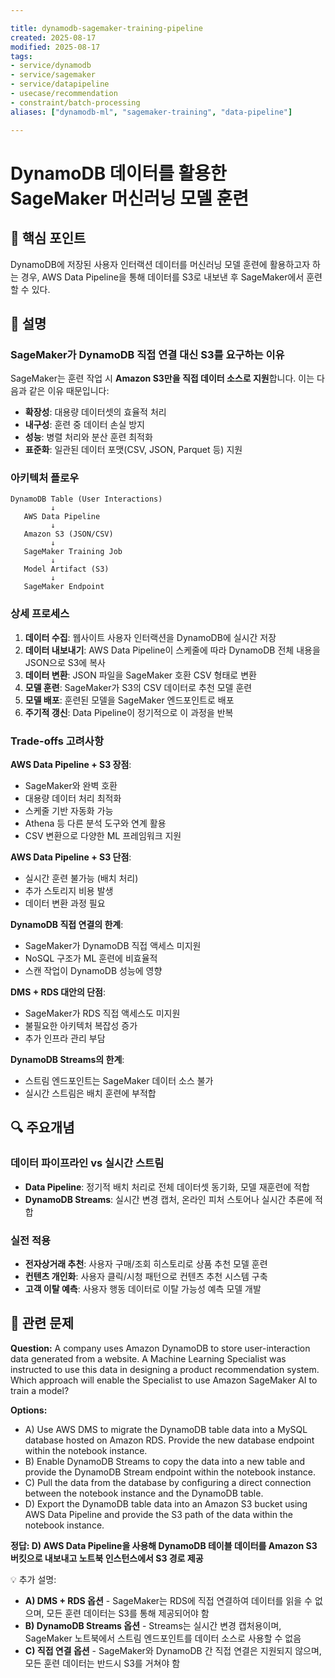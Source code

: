 ```yaml
---

title: dynamodb-sagemaker-training-pipeline
created: 2025-08-17
modified: 2025-08-17
tags:
- service/dynamodb
- service/sagemaker
- service/datapipeline
- usecase/recommendation
- constraint/batch-processing
aliases: ["dynamodb-ml", "sagemaker-training", "data-pipeline"]

---
```


# DynamoDB 데이터를 활용한 SageMaker 머신러닝 모델 훈련

## 🎯 핵심 포인트

DynamoDB에 저장된 사용자 인터랙션 데이터를 머신러닝 모델 훈련에 활용하고자 하는 경우, AWS Data Pipeline을 통해 데이터를 S3로 내보낸 후 SageMaker에서 훈련할 수 있다.

## 📝 설명

### SageMaker가 DynamoDB 직접 연결 대신 S3를 요구하는 이유

SageMaker는 훈련 작업 시 **Amazon S3만을 직접 데이터 소스로 지원**합니다. 이는 다음과 같은 이유 때문입니다:

- **확장성**: 대용량 데이터셋의 효율적 처리
- **내구성**: 훈련 중 데이터 손실 방지
- **성능**: 병렬 처리와 분산 훈련 최적화
- **표준화**: 일관된 데이터 포맷(CSV, JSON, Parquet 등) 지원

### 아키텍처 플로우

```
DynamoDB Table (User Interactions)
         ↓
   AWS Data Pipeline
         ↓
   Amazon S3 (JSON/CSV)
         ↓
   SageMaker Training Job
         ↓
   Model Artifact (S3)
         ↓
   SageMaker Endpoint
```

### 상세 프로세스

1. **데이터 수집**: 웹사이트 사용자 인터랙션을 DynamoDB에 실시간 저장
2. **데이터 내보내기**: AWS Data Pipeline이 스케줄에 따라 DynamoDB 전체 내용을 JSON으로 S3에 복사
3. **데이터 변환**: JSON 파일을 SageMaker 호환 CSV 형태로 변환
4. **모델 훈련**: SageMaker가 S3의 CSV 데이터로 추천 모델 훈련
5. **모델 배포**: 훈련된 모델을 SageMaker 엔드포인트로 배포
6. **주기적 갱신**: Data Pipeline이 정기적으로 이 과정을 반복

### Trade-offs 고려사항

**AWS Data Pipeline + S3 장점**:
- SageMaker와 완벽 호환
- 대용량 데이터 처리 최적화
- 스케줄 기반 자동화 가능
- Athena 등 다른 분석 도구와 연계 활용
- CSV 변환으로 다양한 ML 프레임워크 지원

**AWS Data Pipeline + S3 단점**:
- 실시간 훈련 불가능 (배치 처리)
- 추가 스토리지 비용 발생
- 데이터 변환 과정 필요

**DynamoDB 직접 연결의 한계**:
- SageMaker가 DynamoDB 직접 액세스 미지원
- NoSQL 구조가 ML 훈련에 비효율적
- 스캔 작업이 DynamoDB 성능에 영향

**DMS + RDS 대안의 단점**:
- SageMaker가 RDS 직접 액세스도 미지원
- 불필요한 아키텍처 복잡성 증가
- 추가 인프라 관리 부담

**DynamoDB Streams의 한계**:
- 스트림 엔드포인트는 SageMaker 데이터 소스 불가
- 실시간 스트림은 배치 훈련에 부적합

## 🔍 주요개념

### 데이터 파이프라인 vs 실시간 스트림

- **Data Pipeline**: 정기적 배치 처리로 전체 데이터셋 동기화, 모델 재훈련에 적합
- **DynamoDB Streams**: 실시간 변경 캡처, 온라인 피처 스토어나 실시간 추론에 적합

### 실전 적용

- **전자상거래 추천**: 사용자 구매/조회 히스토리로 상품 추천 모델 훈련
- **컨텐츠 개인화**: 사용자 클릭/시청 패턴으로 컨텐츠 추천 시스템 구축  
- **고객 이탈 예측**: 사용자 행동 데이터로 이탈 가능성 예측 모델 개발

## 📝 관련 문제

**Question:** A company uses Amazon DynamoDB to store user-interaction data generated from a website. A Machine Learning Specialist was instructed to use this data in designing a product recommendation system. Which approach will enable the Specialist to use Amazon SageMaker AI to train a model?

**Options:**

- A) Use AWS DMS to migrate the DynamoDB table data into a MySQL database hosted on Amazon RDS. Provide the new database endpoint within the notebook instance.
- B) Enable DynamoDB Streams to copy the data into a new table and provide the DynamoDB Stream endpoint within the notebook instance.
- C) Pull the data from the database by configuring a direct connection between the notebook instance and the DynamoDB table.
- D) Export the DynamoDB table data into an Amazon S3 bucket using AWS Data Pipeline and provide the S3 path of the data within the notebook instance.

**정답: D) AWS Data Pipeline을 사용해 DynamoDB 테이블 데이터를 Amazon S3 버킷으로 내보내고 노트북 인스턴스에서 S3 경로 제공**

💡 추가 설명:

- **A) DMS + RDS 옵션** - SageMaker는 RDS에 직접 연결하여 데이터를 읽을 수 없으며, 모든 훈련 데이터는 S3를 통해 제공되어야 함
- **B) DynamoDB Streams 옵션** - Streams는 실시간 변경 캡처용이며, SageMaker 노트북에서 스트림 엔드포인트를 데이터 소스로 사용할 수 없음
- **C) 직접 연결 옵션** - SageMaker와 DynamoDB 간 직접 연결은 지원되지 않으며, 모든 훈련 데이터는 반드시 S3를 거쳐야 함